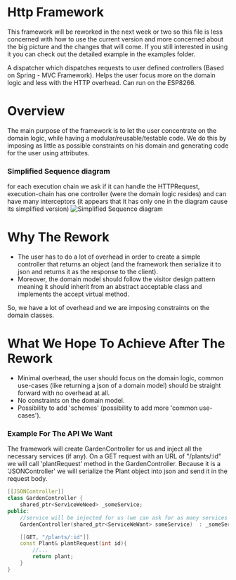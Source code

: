 # Http Framework
This framework will be reworked in the next week or two so this file is less concerned with how to use the current version and more concerned about the big picture and the changes that will come.
If you still interested in using it you can check out the detailed example in the examples folder. 

A dispatcher which dispatches requests to user defined controllers (Based on Spring - MVC Framework).
Helps the user focus more on the domain logic and less with the HTTP overhead.
Can run on the ESP8266.

# Overview 
The main purpose of the framework is to let the user concentrate on the domain logic, while having a modular/reusable/testable code.
We do this by imposing as little as possible constraints on his domain and generating code for the user using attributes.

### Simplified Sequence diagram
for each execution chain we ask if it can handle the HTTPRequest, execution-chain has one controller (were the domain logic resides) and can have many interceptors (it appears that it has only one in the diagram cause its simplified version)
![Simplified Sequence diagram](https://i.ibb.co/ChYTrMp/image.png)

# Why The Rework
- The user has to do a lot of overhead in order to create a simple controller that returns an object (and the framework then serialize it to json and returns it as the response to the client).
- Moreover, the domain model should follow the visitor design pattern meaning it should inherit from an abstract acceptable class and implements the accept virtual method.

So, we have a lot of overhead and we are imposing constraints on the domain classes.

# What We Hope To Achieve After The Rework
- Minimal overhead, the user should focus on the domain logic, common use-cases (like returning a json of a domain model) should be straight forward with no overhead at all.
- No constraints on the domain model.
- Possibility to add 'schemes' (possibility to add more 'common use-cases').

### Example For The API We Want
The framework will create GardenController for us and inject all the necessary services (if any).
On a GET request with an URL of "/plants/:id" we will call 'plantRequest' method in the GardenController.
Because it is a 'JSONController' we will serialize the Plant object into json and send it in the request body.
```C++
[[JSONController]]
class GardenController {
    shared_ptr<ServiceWeNeed> _someService;
public:
    //service will be injected for us (we can ask for as many services as we want).
    GardenController(shared_ptr<ServiceWeWant> someService)  : _someService(someService) {}

    [[GET, "/plants/:id"]]
    const Plant& plantRequest(int id){
        //...
        return plant;
    }
}
```
